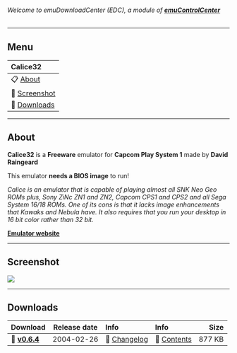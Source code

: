 ###### Welcome to emuDownloadCenter (EDC), a module of [**emuControlCenter**](https://github.com/PhoenixInteractiveNL/emuControlCenter/wiki/)
***
## Menu
| **Calice32** |
|:---------|
| :clipboard: [About](#about) |
| :sunrise: [Screenshot](#screenshot) |
| :floppy_disk: [Downloads](#downloads) |
***
## About
**Calice32** is a **Freeware** emulator for **Capcom Play System 1** made by **David Raingeard**

This emulator **needs a BIOS image** to run!

_Calice is an emulator that is capable of playing almost all SNK Neo Geo ROMs plus, Sony ZiNc ZN1 and ZN2, Capcom CPS1 and CPS2 and all Sega System 16/18 ROMs. One of its cons is that it lacks image enhancements that Kawaks and Nebula have. It also requires that you run your desktop in 16 bit color rather than 32 bit._

[**Emulator website**](http://calice.emuunlim.com/)
***
## Screenshot
![](https://raw.githubusercontent.com/PhoenixInteractiveNL/emuDownloadCenter/master/downloadhooks/calice/calice_screen.jpg)
***
## Downloads
| Download | Release date  | Info       | Info       | Size       |
|:---------|:-------------:|:-----------|:-----------|-----------:|
| :floppy_disk: [**v0.6.4**](https://github.com/PhoenixInteractiveNL/edc-repo0003/raw/master/calice/0.6.4.7z) | 2004-02-26 | :page_facing_up: [Changelog](https://github.com/PhoenixInteractiveNL/edc-repo0003/blob/master/calice/0.6.4_changelog.txt) | :mag_right: [Contents](https://github.com/PhoenixInteractiveNL/edc-repo0003/blob/master/calice/0.6.4_contents.txt) | 877 KB |
